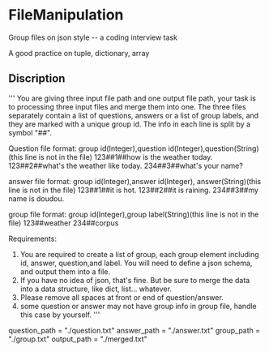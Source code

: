 # FileManipulation
Group files on json style -- a coding interview task

A good practice on tuple, dictionary, array

## Discription
'''
You are giving three input file path and one output file path, your task is to processing three input files and merge them into one. The three files separately contain a list of questions, answers or a list of group labels, and they are marked with a unique group id. The info in each line is split by a symbol "##".

Question file format:
group id(Integer),question id(Integer),question(String)(this line is not in the file)
123##1##how is the weather today.
123##2##what's the weather like today.
234##3##what's your name?

answer file format:
group id(Integer),answer id(Integer), answer(String)(this line is not in the file)
123##1##it is hot.
123##2##it is raining.
234##3##my name is doudou.

group file format:
group id(Integer),group label(String)(this line is not in the file)
123##weather
234##corpus

Requirements:
1. You are required to create a list of group, each group element including id, answer, question,and label. You will need to define a json schema, and output them into a file.
2. If you have no idea of json, that's fine. But be sure to merge the data into a data structure, like dict, list... whatever.
3. Please remove all spaces at front or end of question/answer.
4. some question or answer may not have group info in group file, handle this case by yourself.
'''

question_path = "./question.txt"
answer_path = "./answer.txt"
group_path = "./group.txt"
output_path = "./merged.txt"


